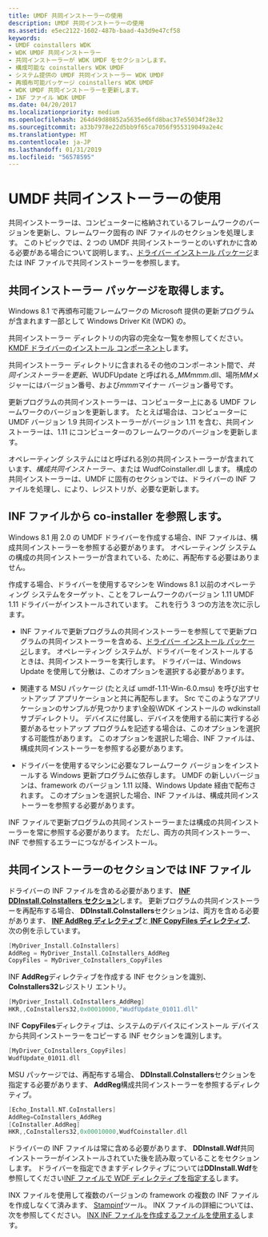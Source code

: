 ```yaml
---
title: UMDF 共同インストーラーの使用
description: UMDF 共同インストーラーの使用
ms.assetid: e5ec2122-1602-487b-baad-4a3d9e47cf58
keywords:
- UMDF coinstallers WDK
- WDK UMDF 共同インストーラー
- 共同インストーラーが WDK UMDF をセクションします。
- 構成可能な coinstallers WDK UMDF
- システム提供の UMDF 共同インストーラー WDK UMDF
- 再頒布可能パッケージ coinstallers WDK UMDF
- WDK UMDF 共同インストーラーを更新します。
- INF ファイル WDK UMDF
ms.date: 04/20/2017
ms.localizationpriority: medium
ms.openlocfilehash: 264d49d80852a5635ed6fd8bac37e55034f28e32
ms.sourcegitcommit: a33b7978e22d5bb9f65ca7056f955319049a2e4c
ms.translationtype: MT
ms.contentlocale: ja-JP
ms.lasthandoff: 01/31/2019
ms.locfileid: "56578595"
---
```

# <a name="using-the-umdf-co-installer"></a>UMDF 共同インストーラーの使用


共同インストーラーは、コンピューターに格納されているフレームワークのバージョンを更新し、フレームワーク固有の INF ファイルのセクションを処理します。 このトピックでは、2 つの UMDF 共同インストーラーとのいずれかに含める必要がある場合について説明します。、[ドライバー インストール パッケージ](https://msdn.microsoft.com/windows-drivers/develop/creating_a_driver_package)または INF ファイルで共同インストーラーを参照します。

## <a name="getting-the-co-installer-package"></a>共同インストーラー パッケージを取得します。


Windows 8.1 で再頒布可能フレームワークの Microsoft 提供の更新プログラムが含まれます一部として Windows Driver Kit (WDK) の。

共同インストーラー ディレクトリの内容の完全な一覧を参照してください。 [KMDF ドライバーのインストール コンポーネント](installation-components-for-kmdf-drivers.md)します。

共同インストーラー ディレクトリに含まれるその他のコンポーネント間で、*共同インストーラーを更新*、WUDFUpdate と呼ばれる\_*MMmmm*.dll、場所*MM*メジャーにはバージョン番号、および*mmm*マイナー バージョン番号です。

更新プログラムの共同インストーラーは、コンピューター上にある UMDF フレームワークのバージョンを更新します。 たとえば場合は、コンピューターに UMDF バージョン 1.9 共同インストーラーがバージョン 1.11 を含む、共同インストーラーは、1.11 にコンピューターのフレームワークのバージョンを更新します。

オペレーティング システムにはと呼ばれる別の共同インストーラーが含まれています、*構成共同インストーラー*、または WudfCoinstaller.dll します。 構成の共同インストーラーは、UMDF に固有のセクションでは、ドライバーの INF ファイルを処理し、により、レジストリが、必要な更新します。

## <a name="referencing-co-installers-from-your-inf-file"></a>INF ファイルから co-installer を参照します。


Windows 8.1 用 2.0 の UMDF ドライバーを作成する場合、INF ファイルは、構成共同インストーラーを参照する必要があります。 オペレーティング システムの構成の共同インストーラーが含まれている、ために、再配布する必要はありません。

作成する場合、ドライバーを使用するマシンを Windows 8.1 以前のオペレーティング システムをターゲット、ことをフレームワークのバージョン 1.11 UMDF 1.11 ドライバーがインストールされています。 これを行う 3 つの方法を次に示します。

-   INF ファイルで更新プログラムの共同インストーラーを参照してで更新プログラムの共同インストーラーを含める、[ドライバー インストール パッケージ](https://msdn.microsoft.com/windows-drivers/develop/creating_a_driver_package)します。 オペレーティング システムが、ドライバーをインストールするときは、共同インストーラーを実行します。 ドライバーは、Windows Update を使用して分散は、このオプションを選択する必要があります。

-   関連する MSU パッケージ (たとえば umdf-1.11-Win-6.0.msu) を呼び出すセットアップ アプリケーションと共に再配布します。 Src でこのようなアプリケーションのサンプルが見つかります\\全般\\WDK インストールの wdkinstall サブディレクトリ。 デバイスに付属し、デバイスを使用する前に実行する必要があるセットアップ プログラムを記述する場合は、このオプションを選択する可能性があります。 このオプションを選択した場合、INF ファイルは、構成共同インストーラーを参照する必要があります。

-   ドライバーを使用するマシンに必要なフレームワーク バージョンをインストールする Windows 更新プログラムに依存します。 UMDF の新しいバージョンは、framework のバージョン 1.11 以降、Windows Update 経由で配布されます。 このオプションを選択した場合、INF ファイルは、構成共同インストーラーを参照する必要があります。

INF ファイルで更新プログラムの共同インストーラーまたは構成の共同インストーラーを常に参照する必要があります。 ただし、両方の共同インストーラー、INF で参照するエラーにつながるインストール。

## <a name="inf-file-sections-for-the-co-installer"></a>共同インストーラーのセクションでは INF ファイル


ドライバーの INF ファイルを含める必要があります、 [ **INF DDInstall.CoInstallers セクション**](https://msdn.microsoft.com/library/windows/hardware/ff547321)します。 更新プログラムの共同インストーラーを再配布する場合、 **DDInstall.CoInstallers**セクションは、両方を含める必要があります、 [ **INF AddReg ディレクティブ**](https://msdn.microsoft.com/library/windows/hardware/ff546320)と[ **INF CopyFiles ディレクティブ**](https://msdn.microsoft.com/library/windows/hardware/ff546346)、次の例を示しています。

```cpp
[MyDriver_Install.CoInstallers]
AddReg = MyDriver_Install.CoInstallers_AddReg
CopyFiles = MyDriver_CoInstallers_CopyFiles
```

INF **AddReg**ディレクティブを作成する INF セクションを識別、 **CoInstallers32**レジストリ エントリ。

```cpp
[MyDriver_Install.CoInstallers_AddReg]
HKR,,CoInstallers32,0x00010000,"WudfUpdate_01011.dll"
```

INF **CopyFiles**ディレクティブは、システムのデバイスにインストール デバイスから共同インストーラーをコピーする INF セクションを識別します。

```cpp
[MyDriver_CoInstallers_CopyFiles]
WudfUpdate_01011.dll
```

MSU パッケージでは、再配布する場合、 **DDInstall.CoInstallers**セクションを指定する必要があります、 **AddReg**構成共同インストーラーを参照するディレクティブ。

```cpp
[Echo_Install.NT.CoInstallers]
AddReg=CoInstallers_AddReg
[CoInstaller.AddReg]
HKR,,CoInstallers32,0x00010000,WudfCoinstaller.dll
```

ドライバーの INF ファイルは常に含める必要があります、 **DDInstall.Wdf**共同インストーラーがインストールされていた後を読み取っていることをセクションします。 ドライバーを指定できますディレクティブについては**DDInstall.Wdf**を参照してください[INF ファイルで WDF ディレクティブを指定する](specifying-wdf-directives-in-inf-files.md)します。

INX ファイルを使用して複数のバージョンの framework の複数の INF ファイルを作成しなくて済みます、 [Stampinf](https://msdn.microsoft.com/library/windows/hardware/ff552786)ツール。 INX ファイルの詳細については、次を参照してください。 [INX INF ファイルを作成するファイルを使用する](using-inx-files-to-create-inf-files.md)します。

 

 





